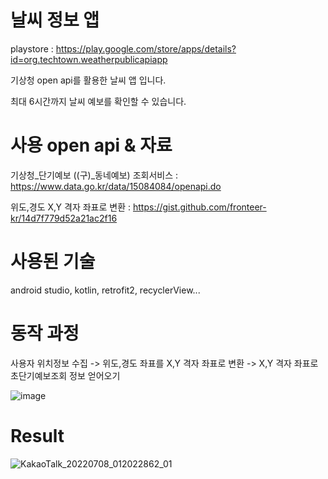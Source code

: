 # 날씨 정보 앱
playstore : https://play.google.com/store/apps/details?id=org.techtown.weatherpublicapiapp

기상청 open api를 활용한 날씨 앱 입니다.

최대 6시간까지 날씨 예보를 확인할 수 있습니다.

# 사용 open api & 자료

기상청_단기예보 ((구)_동네예보) 조회서비스 : https://www.data.go.kr/data/15084084/openapi.do

위도,경도 X,Y 격자 좌표로 변환 : https://gist.github.com/fronteer-kr/14d7f779d52a21ac2f16

# 사용된 기술
android studio, kotlin, retrofit2, recyclerView...

# 동작 과정
사용자 위치정보 수집 -> 위도,경도 좌표를 X,Y 격자 좌표로 변환  -> X,Y 격자 좌표로 초단기예보조회 정보 얻어오기

![image](https://user-images.githubusercontent.com/86578252/176240460-32df7e5e-88a9-4993-b6df-43382edaa67e.png)

# Result

![KakaoTalk_20220708_012022862_01](https://user-images.githubusercontent.com/86578252/177823666-ece9e6bd-66ac-4a0f-b242-953448f8d277.jpg)
